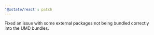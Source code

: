 ```yaml
---
'@xstate/react': patch
---
```


Fixed an issue with some external packages not being bundled correctly into the UMD bundles.
